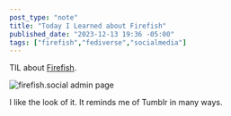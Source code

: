 ```yaml
---
post_type: "note" 
title: "Today I Learned about Firefish"
published_date: "2023-12-13 19:36 -05:00"
tags: ["firefish","fediverse","socialmedia"]
---
```


TIL about [Firefish](https://joinfirefish.org/).

![firefish.social admin page](/files/images/firefish-admin-user-page.png)

I like the look of it. It reminds me of Tumblr in many ways.